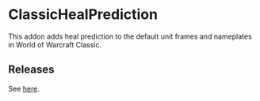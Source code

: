 # ClassicHealPrediction

This addon adds heal prediction to the default unit frames and nameplates in World of Warcraft Classic.

## Releases

See [here](https://www.curseforge.com/wow/addons/classichealprediction/files).
